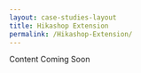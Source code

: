 ```yaml
---
layout: case-studies-layout
title: Hikashop Extension
permalink: /Hikashop-Extension/
---
```


Content Coming Soon

